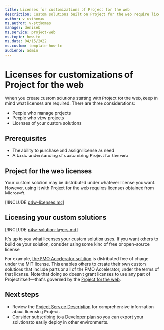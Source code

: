 ```yaml
---
title: Licenses for customizations of Project for the web
description: Custom solutions built on Project for the web require licenses when used with the Project solution. Your custom solution itself should also have some kind of license, but you might want to make it as freely-available as possible to encourage others to build on your work.  
author: v-stthomas
ms.author: v-stthomas
manager: deniseb
ms.service: project-web
ms.topic: how-to
ms.date: 04/15/2022
ms.custom: template-how-to
audience: admin
---
```


# Licenses for customizations of Project for the web

When you create custom solutions starting with Project for the web, keep in mind what licenses are required. There are three considerations:

- People who manage projects
- People who view projects
- Licenses of your custom solutions

## Prerequisites

- The ability to purchase and assign license as need
- A basic understanding of customizing Project for the web

## Project for the web licenses

Your custom solution may be distributed under whatever license you want. However, using it with Project for the web requires licenses obtained from Microsoft.

[!INCLUDE [p4w-licenses.md](includes/p4w-licenses.md)]

## Licensing your custom solutions

[!INCLUDE [p4w-solution-layers.md](includes/p4w-solution-layers.md)]

It's up to you what licenses your custom solution uses. If you want others to build on your solution, consider using some kind of free or open-source license.

For example, [the PMO Accelerator solution](enhance-project-for-the-web-projects-use-accelerator.md) is distributed free of charge under the MIT license. This enables others to create their own custom solutions that include parts or all of the PMO Accelerator, under the terms of that license. Note that doing so doesn't grant licenses to use any part of Project itself&mdash;that's governed by the [Project for the web](#project-for-the-web-licenses).

## Next steps

- Review the [Project Service Description](/office365/servicedescriptions/project-online-service-description/project-online-service-description) for comprehensive information about licensing Project.
- Consider subscribing to a [Developer plan](/power-apps/maker/developer-plan) so you can export your solutionsto easily deploy in other environments.
